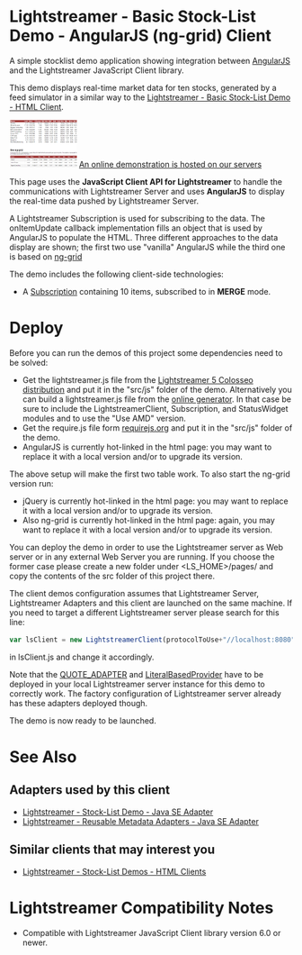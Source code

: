 # Lightstreamer - Basic Stock-List Demo - AngularJS (ng-grid) Client #

A simple stocklist demo application showing integration between [AngularJS](http://angularjs.org/) and the Lightstreamer JavaScript Client library.

This demo displays real-time market data for ten stocks, generated by a feed simulator in a similar way to the [Lightstreamer - Basic Stock-List Demo - HTML Client](https://github.com/Weswit/Lightstreamer-example-StockList-client-javascript#basic-stock-list-demo---html-client).<br>


![screenshot](angulardemo.png) [An online demonstration is hosted on our servers](http://demos.lightstreamer.com/AngularJSDemo)

This page uses the <b>JavaScript Client API for Lightstreamer</b> to handle the communications with Lightstreamer Server and uses <b>AngularJS</b> to display the real-time data pushed by Lightstreamer Server.

A Lightstreamer Subscription is used for subscribing to the data. The onItemUpdate callback implementation fills an object that is used by AngularJS to populate the HTML.
Three different approaches to the data display are shown; the first two use "vanilla" AngularJS while the third one is based on [ng-grid](http://angular-ui.github.io/ng-grid/)

The demo includes the following client-side technologies:
* A [Subscription](http://www.lightstreamer.com/docs/client_javascript_uni_api/Subscription.html) containing 10 items, subscribed to in **MERGE** mode.


# Deploy #

Before you can run the demos of this project some dependencies need to be solved:

-  Get the lightstreamer.js file from the [Lightstreamer 5 Colosseo distribution](http://www.lightstreamer.com/download) 
   and put it in the "src/js" folder of the demo. Alternatively you can build a lightstreamer.js file from the 
   [online generator](http://www.lightstreamer.com/distros/Lightstreamer_Allegro-Presto-Vivace_5_0_Colosseo_20120803/Lightstreamer/DOCS-SDKs/sdk_client_javascript/tools/generator.html).
   In that case be sure to include the LightstreamerClient, Subscription, and StatusWidget modules and to use the "Use AMD" version.
-  Get the require.js file form [requirejs.org](http://requirejs.org/docs/download.html) and put it in the "src/js" folder of the demo.
-  AngularJS is currently hot-linked in the html page: you may want to replace it with a local version and/or to upgrade its version.

The above setup will make the first two table work. To also start the ng-grid version run:

-  jQuery is currently hot-linked in the html page: you may want to replace it with a local version and/or to upgrade its version.
-  Also ng-grid is currently hot-linked in the html page: again, you may want to replace it with a local version and/or to upgrade its version.

You can deploy the demo in order to use the Lightstreamer server as Web server or in any external Web Server you are running. 
If you choose the former case please create a new folder under <LS_HOME>/pages/ and copy the contents of the src folder of this project there.

The client demos configuration assumes that Lightstreamer Server, Lightstreamer Adapters and this client are launched on the same machine. If you need to target a different Lightstreamer server please search for this line:
```js
var lsClient = new LightstreamerClient(protocolToUse+"//localhost:8080","DEMO");
```
in lsClient.js and change it accordingly.

Note that the [QUOTE_ADAPTER](https://github.com/Weswit/Lightstreamer-example-Stocklist-adapter-java) and [LiteralBasedProvider](https://github.com/Weswit/Lightstreamer-example-ReusableMetadata-adapter-java) have to be deployed in your local Lightstreamer server instance for this demo to correctly work. 
The factory configuration of Lightstreamer server already has these adapters deployed though.

The demo is now ready to be launched.

# See Also #

## Adapters used by this client ##

* [Lightstreamer - Stock-List Demo - Java SE Adapter](https://github.com/Weswit/Lightstreamer-example-Stocklist-adapter-java)
* [Lightstreamer - Reusable Metadata Adapters - Java SE Adapter](https://github.com/Weswit/Lightstreamer-example-ReusableMetadata-adapter-java)

## Similar clients that may interest you ##

* [Lightstreamer - Stock-List Demos - HTML Clients](https://github.com/Weswit/Lightstreamer-example-Stocklist-client-javascript)


# Lightstreamer Compatibility Notes #

- Compatible with Lightstreamer JavaScript Client library version 6.0 or newer.

